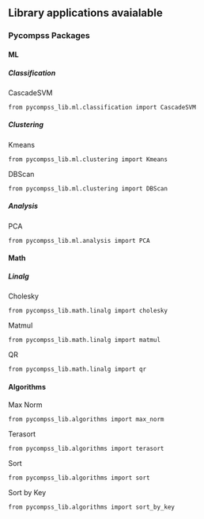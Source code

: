 ## Library applications avaialable


### Pycompss Packages

#### ML

##### Classification

CascadeSVM

`from pycompss_lib.ml.classification import CascadeSVM`

##### Clustering

Kmeans

`from pycompss_lib.ml.clustering import Kmeans`

DBScan

`from pycompss_lib.ml.clustering import DBScan`

##### Analysis

PCA

`from pycompss_lib.ml.analysis import PCA`

#### Math

##### Linalg

Cholesky

`from pycompss_lib.math.linalg import cholesky`

Matmul

`from pycompss_lib.math.linalg import matmul`

QR

`from pycompss_lib.math.linalg import qr`

#### Algorithms

Max Norm

`from pycompss_lib.algorithms import max_norm`

Terasort

`from pycompss_lib.algorithms import terasort`

Sort

`from pycompss_lib.algorithms import sort`

Sort by Key

`from pycompss_lib.algorithms import sort_by_key`